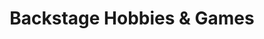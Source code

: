 ---
title: "Backstage Hobbies & Games"
url: /ludington/backstage-hobbies-and-games/
shop: video games
---